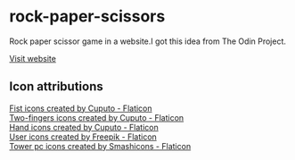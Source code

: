 # rock-paper-scissors
Rock paper scissor game in a website.I got this idea from The Odin Project.

[Visit website]()

## Icon attributions

<a href="https://www.flaticon.com/free-icons/fist" title="fist icons">Fist icons created by Cuputo - Flaticon</a>
<br>
<a href="https://www.flaticon.com/free-icons/two-fingers" title="two-fingers icons">Two-fingers icons created by Cuputo - Flaticon</a>
<br>
<a href="https://www.flaticon.com/free-icons/hand" title="hand icons">Hand icons created by Cuputo - Flaticon</a>
<br>
<a href="https://www.flaticon.com/free-icons/user" title="user icons">User icons created by Freepik - Flaticon</a>
<br>
<a href="https://www.flaticon.com/free-icons/tower-pc" title="tower pc icons">Tower pc icons created by Smashicons - Flaticon</a>